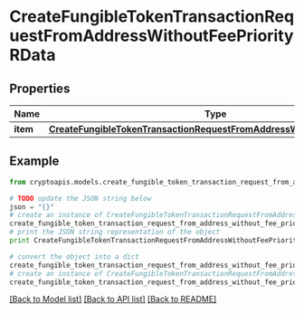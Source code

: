 # CreateFungibleTokenTransactionRequestFromAddressWithoutFeePriorityRData


## Properties
Name | Type | Description | Notes
------------ | ------------- | ------------- | -------------
**item** | [**CreateFungibleTokenTransactionRequestFromAddressWithoutFeePriorityRI**](CreateFungibleTokenTransactionRequestFromAddressWithoutFeePriorityRI.md) |  | 

## Example

```python
from cryptoapis.models.create_fungible_token_transaction_request_from_address_without_fee_priority_r_data import CreateFungibleTokenTransactionRequestFromAddressWithoutFeePriorityRData

# TODO update the JSON string below
json = "{}"
# create an instance of CreateFungibleTokenTransactionRequestFromAddressWithoutFeePriorityRData from a JSON string
create_fungible_token_transaction_request_from_address_without_fee_priority_r_data_instance = CreateFungibleTokenTransactionRequestFromAddressWithoutFeePriorityRData.from_json(json)
# print the JSON string representation of the object
print CreateFungibleTokenTransactionRequestFromAddressWithoutFeePriorityRData.to_json()

# convert the object into a dict
create_fungible_token_transaction_request_from_address_without_fee_priority_r_data_dict = create_fungible_token_transaction_request_from_address_without_fee_priority_r_data_instance.to_dict()
# create an instance of CreateFungibleTokenTransactionRequestFromAddressWithoutFeePriorityRData from a dict
create_fungible_token_transaction_request_from_address_without_fee_priority_r_data_form_dict = create_fungible_token_transaction_request_from_address_without_fee_priority_r_data.from_dict(create_fungible_token_transaction_request_from_address_without_fee_priority_r_data_dict)
```
[[Back to Model list]](../README.md#documentation-for-models) [[Back to API list]](../README.md#documentation-for-api-endpoints) [[Back to README]](../README.md)


